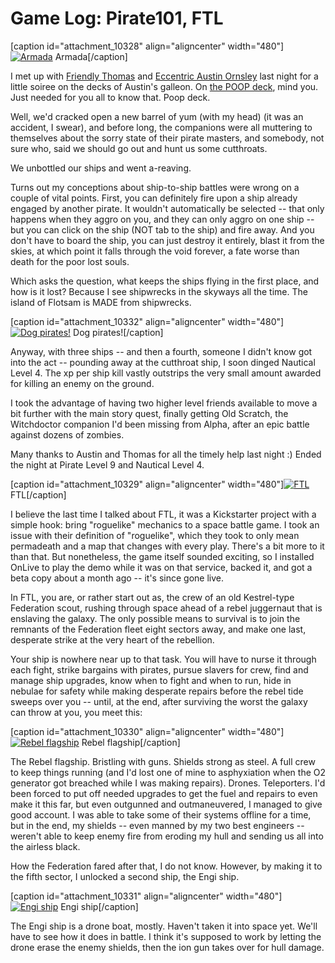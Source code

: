 # Game Log: Pirate101, FTL

[caption id="attachment\_10328" align="aligncenter" width="480"][![](http://westkarana.com/wp-content/uploads/2012/10/Pirate-2012-10-11-21-04-39-43-480x269.jpg "Armada")](http://westkarana.com/wp-content/uploads/2012/10/Pirate-2012-10-11-21-04-39-43.jpg) Armada[/caption]

I met up with [Friendly Thomas](http://thefriendlynecromancer.blogspot.com/) and [Eccentric Austin Ornsley](http://throughtheeyesofasorcerer.blogspot.com/) last night for a little soiree on the decks of Austin's galleon. On [the POOP deck](http://en.wikipedia.org/wiki/Poop_deck), mind you. Just needed for you all to know that. Poop deck.

Well, we'd cracked open a new barrel of yum (with my head) (it was an accident, I swear), and before long, the companions were all muttering to themselves about the sorry state of their pirate masters, and somebody, not sure who, said we should go out and hunt us some cutthroats.

We unbottled our ships and went a-reaving. 

Turns out my conceptions about ship-to-ship battles were wrong on a couple of vital points. First, you can definitely fire upon a ship already engaged by another pirate. It wouldn't automatically be selected -- that only happens when they aggro on you, and they can only aggro on one ship -- but you can click on the ship (NOT tab to the ship) and fire away. And you don't have to board the ship, you can just destroy it entirely, blast it from the skies, at which point it falls through the void forever, a fate worse than death for the poor lost souls.

Which asks the question, what keeps the ships flying in the first place, and how is it lost? Because I see shipwrecks in the skyways all the time. The island of Flotsam is MADE from shipwrecks.

[caption id="attachment\_10332" align="aligncenter" width="480"][![](http://westkarana.com/wp-content/uploads/2012/10/Pirate-2012-10-11-21-25-43-21-480x269.jpg "Dog pirates!")](http://westkarana.com/wp-content/uploads/2012/10/Pirate-2012-10-11-21-25-43-21.jpg) Dog pirates![/caption]

Anyway, with three ships -- and then a fourth, someone I didn't know got into the act -- pounding away at the cutthroat ship, I soon dinged Nautical Level 4. The xp per ship kill vastly outstrips the very small amount awarded for killing an enemy on the ground.

I took the advantage of having two higher level friends available to move a bit further with the main story quest, finally getting Old Scratch, the Witchdoctor companion I'd been missing from Alpha, after an epic battle against dozens of zombies.

Many thanks to Austin and Thomas for all the timely help last night :) Ended the night at Pirate Level 9 and Nautical Level 4.

[caption id="attachment\_10329" align="aligncenter" width="480"][![](http://westkarana.com/wp-content/uploads/2012/10/FTLGame-2012-10-11-23-05-38-48-480x270.jpg "FTL")](http://westkarana.com/wp-content/uploads/2012/10/FTLGame-2012-10-11-23-05-38-48.jpg) FTL[/caption]

I believe the last time I talked about FTL, it was a Kickstarter project with a simple hook: bring "roguelike" mechanics to a space battle game. I took an issue with their definition of "roguelike", which they took to only mean permadeath and a map that changes with every play. There's a bit more to it than that. But nonetheless, the game itself sounded exciting, so I installed OnLive to play the demo while it was on that service, backed it, and got a beta copy about a month ago -- it's since gone live.

In FTL, you are, or rather start out as, the crew of an old Kestrel-type Federation scout, rushing through space ahead of a rebel juggernaut that is enslaving the galaxy. The only possible means to survival is to join the remnants of the Federation fleet eight sectors away, and make one last, desperate strike at the very heart of the rebellion.

Your ship is nowhere near up to that task. You will have to nurse it through each fight, strike bargains with pirates, pursue slavers for crew, find and manage ship upgrades, know when to fight and when to run, hide in nebulae for safety while making desperate repairs before the rebel tide sweeps over you -- until, at the end, after surviving the worst the galaxy can throw at you, you meet this:

[caption id="attachment\_10330" align="aligncenter" width="480"][![](http://westkarana.com/wp-content/uploads/2012/10/FTLGame-2012-10-12-00-21-25-07-480x270.jpg "Rebel flagship")](http://westkarana.com/wp-content/uploads/2012/10/FTLGame-2012-10-12-00-21-25-07.jpg) Rebel flagship[/caption]

The Rebel flagship. Bristling with guns. Shields strong as steel. A full crew to keep things running (and I'd lost one of mine to asphyxiation when the O2 generator got breached while I was making repairs). Drones. Teleporters. I'd been forced to put off needed upgrades to get the fuel and repairs to even make it this far, but even outgunned and outmaneuvered, I managed to give good account. I was able to take some of their systems offline for a time, but in the end, my shields -- even manned by my two best engineers -- weren't able to keep enemy fire from eroding my hull and sending us all into the airless black.

How the Federation fared after that, I do not know. However, by making it to the fifth sector, I unlocked a second ship, the Engi ship.

[caption id="attachment\_10331" align="aligncenter" width="480"][![](http://westkarana.com/wp-content/uploads/2012/10/FTLGame-2012-10-12-00-21-58-95-480x270.jpg "Engi ship")](http://westkarana.com/wp-content/uploads/2012/10/FTLGame-2012-10-12-00-21-58-95.jpg) Engi ship[/caption]

The Engi ship is a drone boat, mostly. Haven't taken it into space yet. We'll have to see how it does in battle. I think it's supposed to work by letting the drone erase the enemy shields, then the ion gun takes over for hull damage.

